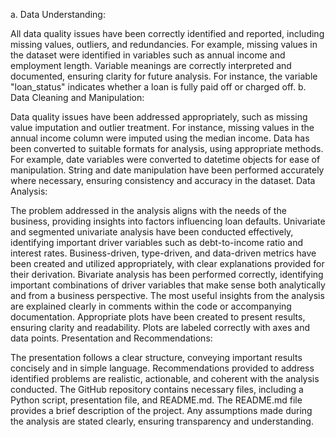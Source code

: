 a. Data Understanding:

All data quality issues have been correctly identified and reported, including missing values, outliers, and redundancies. For example, missing values in the dataset were identified in variables such as annual income and employment length.
Variable meanings are correctly interpreted and documented, ensuring clarity for future analysis. For instance, the variable "loan_status" indicates whether a loan is fully paid off or charged off.
b. Data Cleaning and Manipulation:

Data quality issues have been addressed appropriately, such as missing value imputation and outlier treatment. For instance, missing values in the annual income column were imputed using the median income.
Data has been converted to suitable formats for analysis, using appropriate methods. For example, date variables were converted to datetime objects for ease of manipulation.
String and date manipulation have been performed accurately where necessary, ensuring consistency and accuracy in the dataset.
Data Analysis:

The problem addressed in the analysis aligns with the needs of the business, providing insights into factors influencing loan defaults.
Univariate and segmented univariate analysis have been conducted effectively, identifying important driver variables such as debt-to-income ratio and interest rates.
Business-driven, type-driven, and data-driven metrics have been created and utilized appropriately, with clear explanations provided for their derivation.
Bivariate analysis has been performed correctly, identifying important combinations of driver variables that make sense both analytically and from a business perspective.
The most useful insights from the analysis are explained clearly in comments within the code or accompanying documentation.
Appropriate plots have been created to present results, ensuring clarity and readability. Plots are labeled correctly with axes and data points.
Presentation and Recommendations:

The presentation follows a clear structure, conveying important results concisely and in simple language.
Recommendations provided to address identified problems are realistic, actionable, and coherent with the analysis conducted.
The GitHub repository contains necessary files, including a Python script, presentation file, and README.md. The README.md file provides a brief description of the project.
Any assumptions made during the analysis are stated clearly, ensuring transparency and understanding.